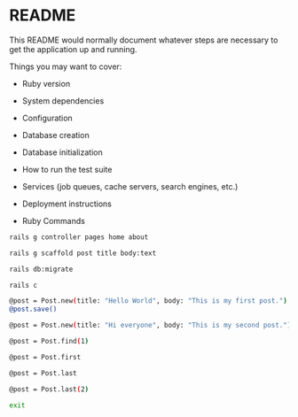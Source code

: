# README

This README would normally document whatever steps are necessary to get the
application up and running.

Things you may want to cover:

* Ruby version

* System dependencies

* Configuration

* Database creation

* Database initialization

* How to run the test suite

* Services (job queues, cache servers, search engines, etc.)

* Deployment instructions

* Ruby Commands
```bash
rails g controller pages home about
```

```bash
rails g scaffold post title body:text
```

```bash
rails db:migrate
```

```bash
rails c

@post = Post.new(title: "Hello World", body: "This is my first post.")
@post.save()

@post = Post.new(title: "Hi everyone", body: "This is my second post.")

@post = Post.find(1)

@post = Post.first

@post = Post.last

@post = Post.last(2)

exit
```